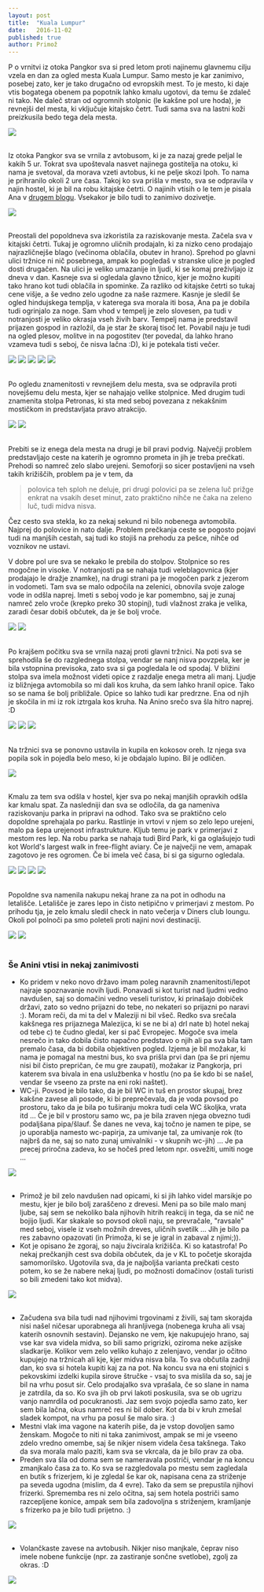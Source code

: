 ```yaml
---
layout: post
title:  "Kuala Lumpur"
date:   2016-11-02
published: true
author: Primož
---
```


<p class="intro"><span class="dropcap">P</span> o vrnitvi iz otoka Pangkor sva si pred letom proti najinemu glavnemu cilju vzela en dan za ogled mesta Kuala Lumpur. Samo mesto je kar zanimivo, posebej zato, ker je tako drugačno od evropskih mest. To je mesto, ki daje vtis bogatega obenem pa popotnik lahko kmalu ugotovi, da temu še zdaleč ni tako. Ne daleč stran od ogromnih stolpnic (le kakšne pol ure hoda), je revnejši del mesta, ki vključuje kitajsko četrt. Tudi sama sva na lastni koži preizkusila bedo tega dela mesta.</p> 

<div class="photoset-grid" data-layout="1">
    <img src="/assets/images/04kualalumpur/01razbitatla.JPG" data-title="Pločniki so izgledali nekako takole ..." data-lightbox="gr1">
</div><br/>

Iz otoka Pangkor sva se vrnila z avtobusom, ki je za nazaj grede peljal le kakih 5 ur. Tokrat sva upoštevala nasvet najinega gostitelja na otoku, ki nama je svetoval, da morava vzeti avtobus, ki ne pelje skozi Ipoh. To nama je prihranilo okoli 2 ure časa. Takoj ko sva prišla v mesto, sva se odpravila v najin hostel, ki je bil na robu kitajske četrti. O najinih vtisih o le tem je pisala Ana v <a href="/blog/kuala-lumpur-1">drugem blogu</a>. Vsekakor je bilo tudi to zanimivo dozivetje.

<div class="photoset-grid" data-layout="1">
    <img src="/assets/images/04kualalumpur/25hostel.jpg" data-title="Selfie pred vhodom v najin hostel." data-lightbox="gr1">
</div><br/>

Preostali del popoldneva sva izkoristila za raziskovanje mesta. Začela sva v kitajski četrti. Tukaj je ogromno uličnih prodajaln, ki za nizko ceno prodajajo najrazličnejše blago (večinoma oblačila, obutev in hrano). Sprehod po glavni ulici tržnice ni nič posebnega, ampak ko pogledaš v stranske ulice je pogled dosti drugačen. Na ulici je veliko umazanije in ljudi, ki se komaj preživljajo iz dneva v dan. Kasneje sva si ogledala glavno tžnico, kjer je možno kupiti tako hrano kot tudi oblačila in spominke. Za razliko od kitajske četrti so tukaj cene višje, a še vedno zelo ugodne za naše razmere. Kasnje je sledil še ogled hindujskega templja, v katerega sva morala iti bosa, Ana pa je dobila tudi ogrinjalo za noge. Sam vhod v tempelj je zelo slovesen, pa tudi v notranjosti je veliko okrasja vseh živih barv. Tempelj nama je predstavil prijazen gospod in razložil, da je star že skoraj tisoč let. Povabil naju je tudi na ogled plesov, molitve in na pogostitev (ter povedal, da lahko hrano vzameva tudi s seboj, če nisva lačna :D), ki je potekala tisti večer.

<div class="photoset-grid" data-layout="23">
    <img src="/assets/images/04kualalumpur/02kitajskacetrt.JPG" data-title="Pogled na stojnice v kitajski četrti." data-lightbox="gr1">
    <img src="/assets/images/04kualalumpur/03venci.JPG" data-title="Na teh stojnicah so delali vence za hindujsko slavje, ki se je odvijalo v bližini." data-lightbox="gr1">
    <img src="/assets/images/04kualalumpur/04hindujskitempelj.JPG" data-title="Vhod v hindujski tempelj." data-lightbox="gr1">
    <img src="/assets/images/04kualalumpur/05hindujskitempelj.JPG" data-title="Tempelj vseh barv ..." data-lightbox="gr1">
    <img src="/assets/images/04kualalumpur/06hindujskitempelj.JPG" data-title="Ana pred hindujskim templjom." data-lightbox="gr1">
</div><br/>

Po ogledu znamenitosti v revnejšem delu mesta, sva se odpravila proti novejšemu delu mesta, kjer se nahajajo velike stolpnice. Med drugim tudi znamenita stolpa Petronas, ki sta med seboj povezana z nekakšnim mostičkom in predstavljata pravo atrakcijo. 

<div class="photoset-grid" data-layout="2">
    <img src="/assets/images/04kualalumpur/07petronas.JPG" data-title="Iz te razdalje samo GoPro zajame celoten Petronas Tower." data-lightbox="gr1">
    <img src="/assets/images/04kualalumpur/08petronas.JPG" data-title="Petronas stolpnici." data-lightbox="gr1">
</div><br/>

Prebiti se iz enega dela mesta na drugi je bil pravi podvig. Največji problem predstavljajo ceste na katerih je ogromno prometa in jih je treba prečkati. Prehodi so namreč zelo slabo urejeni. Semoforji so sicer postavljeni na vseh takih križiščih, problem pa je v tem, da 

<blockquote>polovica teh sploh ne deluje, pri drugi polovici pa se zelena luč prižge enkrat na vsakih deset minut, zato praktično nihče ne čaka na zeleno luč, tudi midva nisva.</blockquote> 

Čez cesto sva stekla, ko za nekaj sekund ni bilo nobenega avtomobila. Najprej do polovice in nato dalje. Problem prečkanja ceste se pogosto pojavi tudi na manjših cestah, saj tudi ko stojiš na prehodu za pešce, nihče od voznikov ne ustavi. 

V dobre pol ure sva se nekako le prebila do stolpov. Stolpnice so res mogočne in visoke. V notranjosti pa se nahaja tudi veleblagovnica (kjer prodajajo le dražje znamke), na drugi strani pa je mogočen park z jezerom in vodometi. Tam sva se malo odpočila na zelenici, obnovila svoje zaloge vode in odšla naprej. Imeti s seboj vodo je kar pomembno, saj je zunaj namreč zelo vroče (krepko preko 30 stopinj), tudi vlažnost zraka je velika, zaradi česar dobiš občutek, da je še bolj vroče.

<div class="photoset-grid" data-layout="2">
    <img src="/assets/images/04kualalumpur/09vodnipark.JPG" data-title="Vodni park zraven Petronasa" data-lightbox="gr1">
    <img src="/assets/images/04kualalumpur/10vodnipark.JPG" data-title="" data-lightbox="gr1">
</div><br/>

Po krajšem počitku sva se vrnila nazaj proti glavni tržnici. Na poti sva se sprehodila še do razglednega stolpa, vendar se nanj nisva povzpela, ker je bila vstopnina previsoka, zato sva si ga pogledala le od spodaj. V bližini stolpa sva imela možnost videti opice z razdalje enega metra ali manj. Ljudje iz bližnjega avtomobila so mi dali kos kruha, da sem lahko hranil opice. Tako so se nama še bolj približale. Opice so lahko tudi kar predrzne. Ena od njih je skočila in mi iz rok iztrgala kos kruha. Na Anino srečo sva šla hitro naprej. :D 

<div class="photoset-grid" data-layout="12">
    <img src="/assets/images/04kualalumpur/11razglednistolp.JPG" data-title="Razgledni stolp v ozadju." data-lightbox="gr1">
    <img src="/assets/images/04kualalumpur/12opice.JPG" data-title="Primož s svojimi prijateljicami." data-lightbox="gr1">
    <img src="/assets/images/04kualalumpur/13opice.JPG" data-title="Za sliko od blizu sem se celo potrudila priti malo bližje opicam :) (A.)" data-lightbox="gr1">
</div><br/>

Na tržnici sva se ponovno ustavila in kupila en kokosov oreh. Iz njega sva popila sok in pojedla belo meso, ki je obdajalo lupino. Bil je odličen. 

<div class="photoset-grid" data-layout="1">
    <img src="/assets/images/04kualalumpur/14kokos.JPG" data-title="Osvežitev je zelo prijala, kajne Primož? ;)" data-lightbox="gr1">
</div><br/>


Kmalu za tem sva odšla v hostel, kjer sva po nekaj manjših opravkih odšla kar kmalu spat. Za nasledniji dan sva se odločila, da ga nameniva raziskovanju parka in pripravi na odhod. Tako sva se praktično celo dopoldne sprehajala po parku. Rastlinje in vrtovi v njem so zelo lepo urejeni, malo pa šepa urejenost infrastrukture. Kljub temu je park v primerjavi z mestom res lep. Na robu parka se nahaja tudi Bird Park, ki ga oglašujejo tudi kot World's largest walk in free-flight aviary. Če je največji ne vem, amapak zagotovo je res ogromen. Če bi imela več časa, bi si ga sigurno ogledala. 

<div class="photoset-grid" data-layout="13">
    <img src="/assets/images/04kualalumpur/16park.JPG" data-title="Urejeni vrtovi mestnega parka ..." data-lightbox="gr1">
    <img src="/assets/images/04kualalumpur/15park.jpg" data-title="" data-lightbox="gr1">
    <img src="/assets/images/04kualalumpur/17park.JPG" data-title="" data-lightbox="gr1">
    <img src="/assets/images/04kualalumpur/18park.JPG" data-title="" data-lightbox="gr1">
</div><br/>

Popoldne sva namenila nakupu nekaj hrane za na pot in odhodu na letališče. Letališče je zares lepo in čisto netipično v primerjavi z mestom. Po prihodu tja, je zelo kmalu sledil check in nato večerja v Diners club loungu. Okoli pol polnoči pa smo poleteli proti najini novi destinaciji.

<div class="photoset-grid" data-layout="2">
    <img src="/assets/images/04kualalumpur/19potnaletališče.JPG" data-title="In že sva se peljala proti letališču, ravno pravi čas, ko je začelo deževati." data-lightbox="gr1">
    <img src="/assets/images/04kualalumpur/20letališče.JPG" data-title="Navdušena in polna pričakovanj pripravljena na pot naprej. Na tabli pa že napisan najin let proti Avstraliji (Gold Coast-vmesni postanek), oziroma Novi Zelandiji (Auckland)" data-lightbox="gr1">
</div><br/>

### Še Anini vtisi in nekaj zanimivosti

* Ko pridem v neko novo državo imam poleg naravnih znamenitosti/lepot najraje spoznavanje novih ljudi. Ponavadi si kot turist nad ljudmi vedno navdušen, saj so domačini vedno veseli turistov, ki prinašajo dobiček državi, zato so vedno prijazni do tebe, no nekateri so prijazni po naravi :). Moram reči, da mi ta del v Maleziji ni bil všeč. Redko sva srečala kakšnega res prijaznega Malezijca, ki se ne bi a) drl nate b) hotel nekaj od tebe c) te čudno gledal, ker si pač Evropejec. Mogoče sva imela nesrečo in tako dobila čisto napačno predstavo o njih ali pa sva bila tam premalo časa, da bi dobila objektiven pogled. Izjema je bil možakar, ki nama je pomagal na mestni bus, ko sva prišla prvi dan (pa še pri njemu nisi bil čisto prepričan, če mu gre zaupati), možakar iz Pangkorja, pri katerem sva bivala in ena uslužbenka v hostlu (no pa še kdo bi se našel, vendar še vseeno za prste na eni roki naštet).
* WC-ji. Povsod je bilo tako, da je bil WC in tuš en prostor skupaj, brez kakšne zavese ali posode, ki bi preprečevala, da je voda povsod po prostoru, tako da je bila po tuširanju mokra tudi cela WC školjka, vrata itd ... Če je bil v prostoru samo wc, pa je bila zraven njega obvezno tudi podaljšana pipa/šlauf. Še danes ne veva, kaj točno je namen te pipe, se jo uporablja namesto wc-papirja, za umivanje tal, za umivanje rok (to najbrš da ne, saj so nato zunaj umivalniki - v skupnih wc-jih) ... Je pa precej priročna zadeva, ko se hočeš pred letom npr. osvežiti, umiti noge ...

<div class="photoset-grid" data-layout="1">
    <img src="/assets/images/04kualalumpur/21wc.JPG" data-title="Prvo sekundo, ko sem zapustila wc na letališču je že vstopila čistilka in začela pomivati mokra tla. Ups xD" data-lightbox="gr1">
</div><br/>

* Primož je bil zelo navdušen nad opicami, ki si jih lahko videl marsikje po mestu, kjer je bilo bolj zaraščeno z drevesi. Meni pa so bile malo manj ljube, saj sem se nekoliko bala njihovih hitrih reakcij in tega, da se nič ne bojijo ljudi. Kar skakale so povsod okoli naju, se prevračale, "ravsale" med seboj, visele iz vseh možnih dreves, uličnih svetilk ... Jih je bilo pa res zabavno opazovati (in Primoža, ki se je igral in zabaval z njimi;)).
* Kot je opisano že zgoraj, so naju živcirala križišča. Ki so katastrofa! Po nekaj prečkanjih cest sva dobila občutek, da je v KL to početje skorajda samomorilsko. Ugotovila sva, da je najboljša varianta prečkati cesto potem, ko se že nabere nekaj ljudi, po možnosti domačinov (ostali turisti so bili zmedeni tako kot midva).

<div class="photoset-grid" data-layout="1">
    <img src="/assets/images/04kualalumpur/24preckanje.jpg" data-title="Križišče - malo se vidi, da se hodi in vozi vsepovprek, vendar je tukaj prižgana zelena luč za pešče, kar je res izjemna redkost." data-lightbox="gr1">
</div><br/>

* Začudena sva bila tudi nad njihovimi trgovinami z živili, saj tam skorajda nisi našel ničesar uporabnega ali hranljivega (nobenega kruha ali vsaj katerih osnovnih sestavin). Dejansko ne vem, kje nakupujejo hrano, saj vse kar sva videla midva, so bili samo prigrizki, oziroma neke azijske sladkarije. Kolikor vem zelo veliko kuhajo z zelenjavo, vendar jo očitno kupujejo na tržnicah ali kje, kjer midva nisva bila. To sva občutila zadnji dan, ko sva si hotela kupiti kaj za na pot. Na koncu sva na eni stojnici s pekovskimi izdelki kupila sirove štručke - vsaj to sva mislila da so, saj je bil na vrhu posut sir. Celo prodajalko sva vprašala, če so slane in nama je zatrdila, da so. Ko sva jih ob prvi lakoti poskusila, sva se ob ugrizu vanjo namrdila od pocukranosti. Jaz sem svojo pojedla samo zato, ker sem bila lačna, okus namreč res ni bil dober. Kot da bi v kruh zmešal sladek kompot, na vrhu pa posul še malo sira. :)
* Mestni vlak ima vagone na katerih piše, da je vstop dovoljen samo ženskam. Mogoče to niti ni taka zanimivost, ampak se mi je vseeno zdelo vredno omembe, saj še nikjer nisem videla česa takšnega. Tako da sva morala malo paziti, kam sva se vkrcala, da je bilo prav za oba.
* Preden sva šla od doma sem se nameravala postriči, vendar je na koncu zmanjkalo časa za to. Ko sva se razgledovala po mestu sem zagledala en butik s frizerjem, ki je zgledal še kar ok, napisana cena za striženje pa seveda ugodna (mislim, da 4 evre). Tako da sem se prepustila njihovi frizerki. Sprememba res ni zelo očitna, saj sem hotela postriči samo razcepljene konice, ampak sem bila zadovoljna s striženjem, kramljanje s frizerko pa je bilo tudi prijetno. :)

<div class="photoset-grid" data-layout="1">
    <img src="/assets/images/04kualalumpur/22frizura.JPG" data-title="Spontan obisk frizerja. :P" data-lightbox="gr1">
</div><br/>

* Volančkaste zavese na avtobusih. Nikjer niso manjkale, čeprav niso imele nobene funkcije (npr. za zastiranje sončne svetlobe), zgolj za okras. :D

<div class="photoset-grid" data-layout="1">
    <img src="/assets/images/04kualalumpur/23zavese.JPG" data-title="Volančkaste zavese." data-lightbox="gr1">
</div><br/>